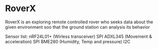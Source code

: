 # RoverX
 RoverX is an exploring remote controlled rover who seeks data about the given environment soo that the ground station can analysis its behavior
 
 Sensor list:
  nRF24L01+  (Wirless transceiver)            SPI
  ADXL345    (Movement & acceleration)        SPI
  BME280     (Humidity, Temp and pressure)    I2C
  
